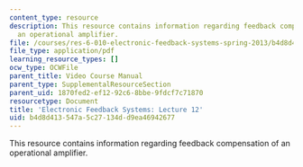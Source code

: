 ```yaml
---
content_type: resource
description: This resource contains information regarding feedback compensation of
  an operational amplifier.
file: /courses/res-6-010-electronic-feedback-systems-spring-2013/b4d8d413547a5c27134dd9ea46942677_MITRES_6-010S13_lec12.pdf
file_type: application/pdf
learning_resource_types: []
ocw_type: OCWFile
parent_title: Video Course Manual
parent_type: SupplementalResourceSection
parent_uid: 1870fed2-ef12-92c6-8bbe-9fdcf7c71870
resourcetype: Document
title: 'Electronic Feedback Systems: Lecture 12'
uid: b4d8d413-547a-5c27-134d-d9ea46942677
---
```

This resource contains information regarding feedback compensation of an operational amplifier.

